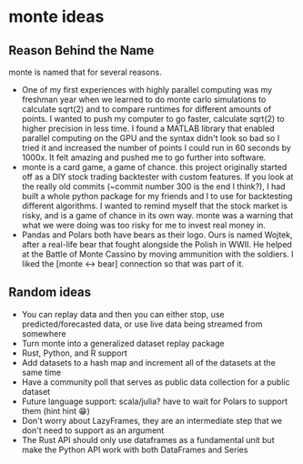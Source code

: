# monte ideas

## Reason Behind the Name

monte is named that for several reasons.

* One of my first experiences with highly parallel computing was my freshman year when we learned to do monte carlo simulations to calculate sqrt(2) and to compare runtimes for different amounts of points. I wanted to push my computer to go faster, calculate sqrt(2) to higher precision in less time. I found a MATLAB library that enabled parallel computing on the GPU and the syntax didn't look so bad so I tried it and increased the number of points I could run in 60 seconds by 1000x. It felt amazing and pushed me to go further into software.
* monte is a card game, a game of chance. this project originally started off as a DIY stock trading backtester with custom features. If you look at the really old commits (~commit number 300 is the end I think?), I had built a whole python package for my friends and I to use for backtesting different algorithms. I wanted to remind myself that the stock market is risky, and is a game of chance in its own way. monte was a warning that what we were doing was too risky for me to invest real money in.
* Pandas and Polars both have bears as their logo. Ours is named Wojtek, after a real-life bear that fought alongside the Polish in WWII. He helped at the Battle of Monte Cassino by moving ammunition with the soldiers. I liked the [monte <-> bear] connection so that was part of it.

## Random ideas

* You can replay data and then you can either stop, use predicted/forecasted data, or use live data being streamed from somewhere
* Turn monte into a generalized dataset replay package
* Rust, Python, and R support
* Add datasets to a hash map and increment all of the datasets at the same time
* Have a community poll that serves as public data collection for a public dataset
* Future language support: scala/julia? have to wait for Polars to support them (hint hint 😁)
* Don't worry about LazyFrames, they are an intermediate step that we don't need to support as an argument
* The Rust API should only use dataframes as a fundamental unit but make the Python API work with both DataFrames and Series
